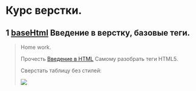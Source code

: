# Курс верстки.

## 1 [baseHtml](https://github.com/MihailBoicko/study/tree/master/overflow/baseHtml) Введение в верстку, базовые теги.

>  Home work.
>
> Прочесть [Введение в HTML](http://htmlbook.ru/samhtml/vvedenie-v-html)
> Cамому разобрать теги HTML5.
> 
> Сверстать таблицу без стилей: 
>
> ![](https://pp.userapi.com/c638924/v638924802/4bd4d/HMcBn6Zq6So.jpg)
